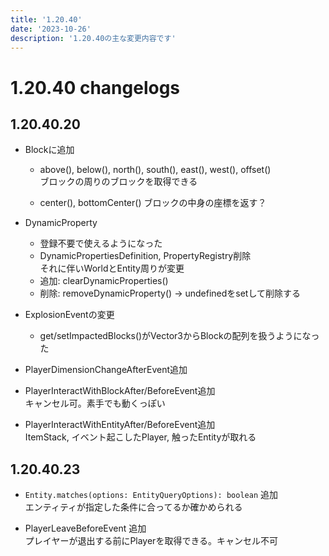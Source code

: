 ```yaml
---
title: '1.20.40'
date: '2023-10-26'
description: '1.20.40の主な変更内容です'
---
```


# 1.20.40 changelogs
## 1.20.40.20
- Blockに追加
  - above(), below(), north(), south(), east(), west(), offset()  
  ブロックの周りのブロックを取得できる

  - center(), bottomCenter()
  ブロックの中身の座標を返す？

- DynamicProperty
  - 登録不要で使えるようになった
  - DynamicPropertiesDefinition, PropertyRegistry削除  
  それに伴いWorldとEntity周りが変更
  - 追加: clearDynamicProperties()
  - 削除: removeDynamicProperty() → undefinedをsetして削除する

- ExplosionEventの変更
  - get/setImpactedBlocks()がVector3からBlockの配列を扱うようになった

- PlayerDimensionChangeAfterEvent追加

- PlayerInteractWithBlockAfter/BeforeEvent追加  
キャンセル可。素手でも動くっぽい

- PlayerInteractWithEntityAfter/BeforeEvent追加  
ItemStack, イベント起こしたPlayer, 触ったEntityが取れる

## 1.20.40.23
- `Entity.matches(options: EntityQueryOptions): boolean` 追加  
エンティティが指定した条件に合ってるか確かめられる

- PlayerLeaveBeforeEvent 追加  
プレイヤーが退出する前にPlayerを取得できる。キャンセル不可

